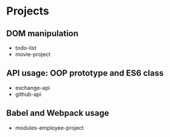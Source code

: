 # Projects

## DOM manipulation

- todo-list
- movie-project

## API usage: OOP prototype and ES6 class

- exchange-api
- github-api

## Babel and Webpack usage

- modules-employee-project
